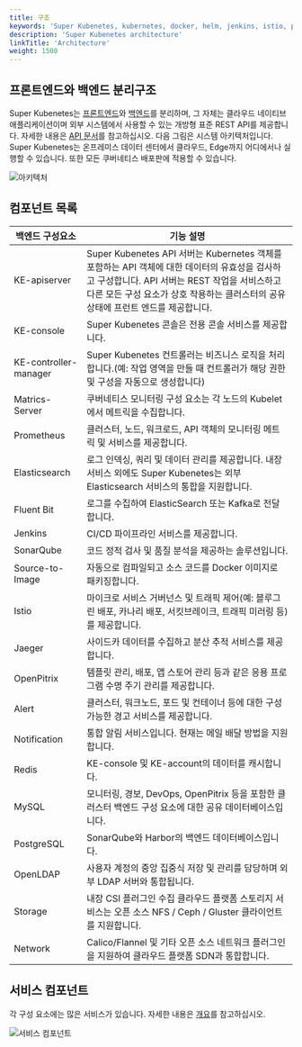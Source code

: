 ```yaml
---
title: 구조
keywords: 'Super Kubenetes, kubernetes, docker, helm, jenkins, istio, prometheus, devops, service mesh'
description: 'Super Kubenetes architecture'
linkTitle: 'Architecture'
weight: 1500
---
```


## 프론트엔드와 백엔드 분리구조

Super Kubenetes는 [프론트엔드]()와 [백엔드]()를 분리하며, 그 자체는 클라우드 네이티브 애플리케이션이며 외부 시스템에서 사용할 수 있는 개방형 표준 REST API를 제공합니다. 자세한 내용은 [API 문서](../../reference/api-docs)를 참고하십시오. 다음 그림은 시스템 아키텍처입니다. Super Kubenetes는 온프레미스 데이터 센터에서 클라우드, Edge까지 어디에서나 실행할 수 있습니다. 또한 모든 쿠버네티스 배포판에 적용할 수 있습니다.

![아키텍처](/dist/assets/docs/v3.3/introduction/architecture/fe-be_architecture.png)

## 컴포넌트 목록

<table>
<thead>
<tr>
	<th>
		백엔드 구성요소
	</th>
	<th>
		기능 설명
	</th>
</tr>
</thead>
<tbody>
<tr>
	<td>
		KE-apiserver
	</td>
	<td>
		Super Kubenetes API 서버는 Kubernetes 객체를 포함하는 API 객체에 대한 데이터의 유효성을 검사하고 구성합니다. API 서버는 REST 작업을 서비스하고 다른 모든 구성 요소가 상호 작용하는 클러스터의 공유 상태에 프런트 엔드를 제공합니다.
	</td>
</tr>
<tr>
	<td>
		KE-console
	</td>
	<td>
		Super Kubenetes 콘솔은 전용 콘솔 서비스를 제공합니다.
	</td>
</tr>
<tr>
	<td>
		KE-controller-manager
	</td>
	<td>
		Super Kubenetes 컨트롤러는 비즈니스 로직을 처리합니다.(예: 작업 영역을 만들 때 컨트롤러가 해당 권한 및 구성을 자동으로 생성합니다)
	</td>
</tr>
<tr>
	<td>
		Matrics-Server
	</td>
	<td>
		쿠버네티스 모니터링 구성 요소는 각 노드의 Kubelet에서 메트릭을 수집합니다.
	</td>
</tr>
<tr>
	<td>
		Prometheus
	</td>
	<td>
		클러스터, 노드, 워크로드, API 객체의 모니터링 메트릭 및 서비스를 제공합니다.
	</td>
</tr>
<tr>
	<td>
		Elasticsearch
	</td>
	<td>
		로그 인덱싱, 쿼리 및 데이터 관리를 제공합니다. 내장 서비스 외에도 Super Kubenetes는 외부 Elasticsearch 서비스의 통합을 지원합니다.
	</td>
</tr>
<tr>
	<td>
		Fluent Bit
	</td>
	<td>
		로그를 수집하여 ElasticSearch 또는 Kafka로 전달합니다.
	</td>
</tr>
<tr>
	<td>
		Jenkins
	</td>
	<td>
		CI/CD 파이프라인 서비스를 제공합니다.
	</td>
</tr>
<tr>
	<td>
		SonarQube
	</td>
	<td>
		코드 정적 검사 및 품질 분석을 제공하는 솔루션입니다.
	</td>
</tr>
<tr>
	<td>
		Source-to-Image
	</td>
	<td>
		자동으로 컴파일되고 소스 코드를 Docker 이미지로 패키징합니다.
	</td>
</tr>
<tr>
	<td>
		Istio
	</td>
	<td>
		마이크로 서비스 거버넌스 및 트래픽 제어(예: 블루그린 배포, 카나리 배포, 서킷브레이크, 트래픽 미러링 등)를 제공합니다.
	</td>
</tr>
<tr>
	<td>
		Jaeger
	</td>
	<td>
		사이드카 데이터를 수집하고 분산 추적 서비스를 제공합니다.
	</td>
</tr>
<tr>
	<td>
		OpenPitrix
	</td>
	<td>
		템플릿 관리, 배포, 앱 스토어 관리 등과 같은 응용 프로그램 수명 주기 관리를 제공합니다.
	</td>
</tr>
<tr>
	<td>
		Alert
	</td>
	<td>
		클러스터, 워크노드, 포드 및 컨테이너 등에 대한 구성 가능한 경고 서비스를 제공합니다.
	</td>
</tr>
<tr>
	<td>
		Notification
	</td>
	<td>
		통합 알림 서비스입니다. 현재는 메일 배달 방법을 지원합니다.
	</td>
</tr>
<tr>
	<td>
		Redis
	</td>
	<td>
		KE-console 및 KE-account의 데이터를 캐시합니다.
	</td>
</tr>
<tr>
	<td>
		MySQL
	</td>
	<td>
		모니터링, 경보, DevOps, OpenPitrix 등을 포함한 클러스터 백엔드 구성 요소에 대한 공유 데이터베이스입니다.
	</td>
</tr>
<tr>
	<td>
		PostgreSQL
	</td>
	<td>
		SonarQube와 Harbor의 백엔드 데이터베이스입니다.
	</td>
</tr>
<tr>
	<td>
		OpenLDAP
	</td>
	<td>
		사용자 계정의 중앙 집중식 저장 및 관리를 담당하며 외부 LDAP 서버와 통합됩니다.
	</td>
</tr>
<tr>
	<td>
		Storage
	</td>
	<td>
		내장 CSI 플러그인 수집 클라우드 플랫폼 스토리지 서비스는 오픈 소스 NFS / Ceph / Gluster 클라이언트를 지원합니다.
	</td>
</tr>
<tr>
	<td>
		Network
	</td>
	<td>
		Calico/Flannel 및 기타 오픈 소스 네트워크 플러그인을 지원하여 클라우드 플랫폼 SDN과 통합합니다.
	</td>
</tr>
</tbody>
</table>

## 서비스 컴포넌트

각 구성 요소에는 많은 서비스가 있습니다. 자세한 내용은 [개요](../../project-user-guide/application-workloads/services/)를 참고하십시오.

![서비스 컴포넌트](/dist/assets/docs/v3.3/introduction/architecture/service-component.png)
